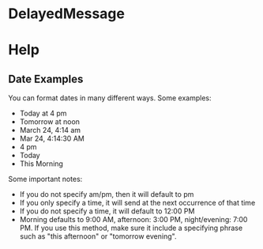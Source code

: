# DelayedMessage

# Help
## Date Examples
You can format dates in many different ways. Some examples:
* Today at 4 pm
* Tomorrow at noon
* March 24, 4:14 am
* Mar 24, 4:14:30 AM
* 4 pm
* Today
* This Morning

Some important notes:
* If you do not specify am/pm, then it will default to pm
* If you only specify a time, it will send at the next occurrence of that time
* If you do not specify a time, it will default to 12:00 PM
* Morning defaults to 9:00 AM, afternoon: 3:00 PM, night/evening: 7:00 PM. If you use this method, make sure it include a specifying phrase such as "this afternoon" or "tomorrow evening".
